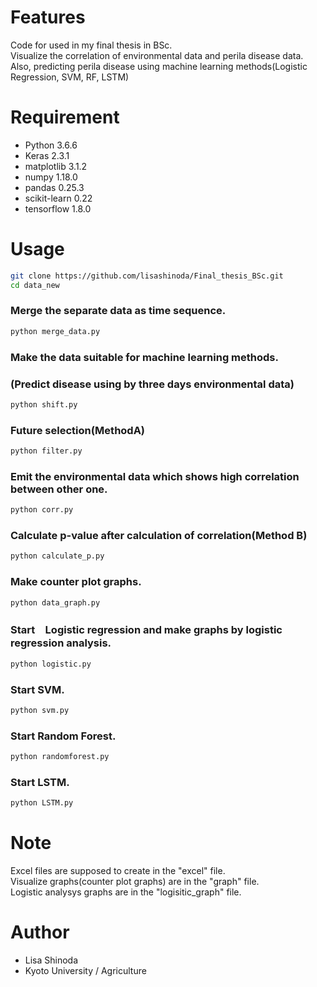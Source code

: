 # Features
Code for used in my final thesis in BSc.<br>
Visualize the correlation of environmental data and perila disease data.<br>
Also, predicting perila disease using machine learning methods(Logistic Regression, SVM, RF, LSTM)
 
 
# Requirement
* Python 3.6.6
* Keras 2.3.1
* matplotlib 3.1.2
* numpy 1.18.0
* pandas 0.25.3
* scikit-learn 0.22
* tensorflow 1.8.0


 
# Usage
```bash
git clone https://github.com/lisashinoda/Final_thesis_BSc.git
cd data_new
```
### Merge the separate data as time sequence.
```bash
python merge_data.py
```
### Make the data suitable for machine learning methods.
### (Predict disease using by three days environmental data)

```bash
python shift.py
```
 
### Future selection(MethodA)
```bash
python filter.py
```

### Emit the environmental data which shows high correlation between other one.
```bash
python corr.py
```
  
### Calculate p-value after calculation of correlation(Method B)
```bash
python calculate_p.py
```
  
### Make counter plot graphs.
```bash
python data_graph.py
```
  
### Start　Logistic regression and make graphs by logistic regression analysis.
```bash
python logistic.py
```
  
### Start SVM.
```bash
python svm.py
```

### Start Random Forest.
```bash
python randomforest.py
```
 
### Start LSTM.
```bash
python LSTM.py
```
 
# Note
Excel files are supposed to create in  the "excel" file.<br>
Visualize graphs(counter plot graphs) are in the "graph" file.<br>
Logistic analysys graphs are in the "logisitic_graph" file.
 
# Author
* Lisa Shinoda
* Kyoto University / Agriculture
